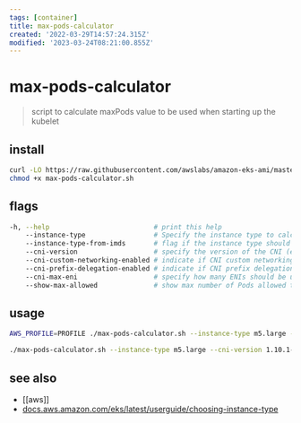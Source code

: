 ```yaml
---
tags: [container]
title: max-pods-calculator
created: '2022-03-29T14:57:24.315Z'
modified: '2023-03-24T08:21:00.855Z'
---
```


# max-pods-calculator

> script to calculate maxPods value to be used when starting up the kubelet

## install

```sh
curl -LO https://raw.githubusercontent.com/awslabs/amazon-eks-ami/master/files/max-pods-calculator.sh
chmod +x max-pods-calculator.sh
```

## flags

```sh
-h, --help                          # print this help
    --instance-type                 # Specify the instance type to calculate max pods value
    --instance-type-from-imds       # flag if the instance type should be fetched from IMDS
    --cni-version                   # specify the version of the CNI (example - 1.7.5)
    --cni-custom-networking-enabled # indicate if CNI custom networking mode has been enabled
    --cni-prefix-delegation-enabled # indicate if CNI prefix delegation has been enabled
    --cni-max-eni                   # specify how many ENIs should be used for prefix delegation. Defaults to using all ENIs per instance
    --show-max-allowed              # show max number of Pods allowed to run in Worker Node. Otherwise the script will show the recommended value
```

## usage

```sh
AWS_PROFILE=PROFILE ./max-pods-calculator.sh --instance-type m5.large --cni-version 1.9.0-eksbuild.1

./max-pods-calculator.sh --instance-type m5.large --cni-version 1.10.1-eksbuild.1
```

## see also

- [[aws]]
- [docs.aws.amazon.com/eks/latest/userguide/choosing-instance-type](https://docs.aws.amazon.com/eks/latest/userguide/choosing-instance-type.html)
